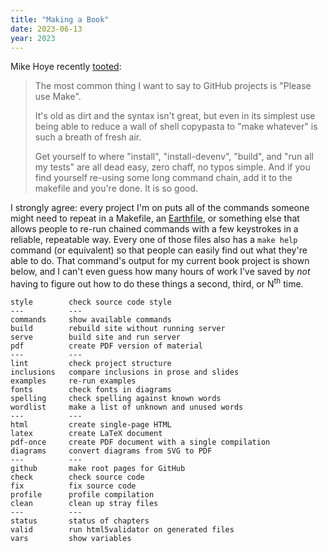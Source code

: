 ```yaml
---
title: "Making a Book"
date: 2023-06-13
year: 2023
---
```


Mike Hoye recently [tooted][toot]:

> The most common thing I want to say to GitHub projects is "Please use Make".
>
> It's old as dirt and the syntax isn't great,
> but even in its simplest use being able to reduce a wall of shell copypasta
> to "make whatever" is such a breath of fresh air. 
>
> Get yourself to where "install", "install-devenv", "build",
> and "run all my tests" are all dead easy,
> zero chaff,
> no typos simple.
> And if you find yourself re-using some long command chain,
> add it to the makefile and you're done. It is so good.

I strongly agree:
every project I'm on puts all of the commands someone might need to repeat
in a Makefile, an [Earthfile][earthly], or something else
that allows people to re-run chained commands with a few keystrokes
in a reliable, repeatable way.
Every one of those files also has a `make help` command (or equivalent)
so that people can easily find out what they're able to do.
That command's output for my current book project is shown below,
and I can't even guess how many hours of work I've saved
by *not* having to figure out how to do these things
a second, third, or N<sup>th</sup> time.

```
style        check source code style
---          ---
commands     show available commands
build        rebuild site without running server
serve        build site and run server
pdf          create PDF version of material
---          ---
lint         check project structure
inclusions   compare inclusions in prose and slides
examples     re-run examples
fonts        check fonts in diagrams
spelling     check spelling against known words
wordlist     make a list of unknown and unused words
---          ---
html         create single-page HTML
latex        create LaTeX document
pdf-once     create PDF document with a single compilation
diagrams     convert diagrams from SVG to PDF
---          ---
github       make root pages for GitHub
check        check source code
fix          fix source code
profile      profile compilation
clean        clean up stray files
---          ---
status       status of chapters
valid        run html5validator on generated files
vars         show variables
```

[earthly]: https://earthly.dev/
[toot]: https://mastodon.social/@mhoye/110544320436786292
